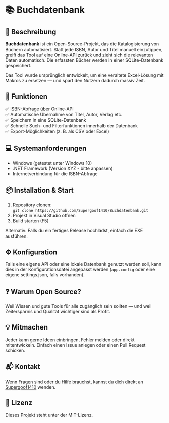
# 📚 Buchdatenbank

## 📝 Beschreibung
**Buchdatenbank** ist ein Open-Source-Projekt, das die Katalogisierung von Büchern automatisiert. Statt jede ISBN, Autor und Titel manuell einzutippen, greift das Tool auf eine Online-API zurück und zieht sich die relevanten Daten automatisch. Die erfassten Bücher werden in einer SQLite-Datenbank gespeichert.

Das Tool wurde ursprünglich entwickelt, um eine veraltete Excel-Lösung mit Makros zu ersetzen — und spart den Nutzern dadurch massiv Zeit.

## 🚀 Funktionen
✅ ISBN-Abfrage über Online-API  
✅ Automatische Übernahme von Titel, Autor, Verlag etc.  
✅ Speichern in eine SQLite-Datenbank  
✅ Schnelle Such- und Filterfunktionen innerhalb der Datenbank  
✅ Export-Möglichkeiten (z. B. als CSV oder Excel)

## 💻 Systemanforderungen
- Windows (getestet unter Windows 10)
- .NET Framework (Version XYZ - bitte anpassen)
- Internetverbindung für die ISBN-Abfrage

## 📦 Installation & Start
1. Repository clonen:  
   `git clone https://github.com/Supergoof1410/Buchdatenbank.git`
2. Projekt in Visual Studio öffnen
3. Build starten (F5)

Alternativ: Falls du ein fertiges Release hochlädst, einfach die EXE ausführen.

## ⚙️ Konfiguration
Falls eine eigene API oder eine lokale Datenbank genutzt werden soll, kann dies in der Konfigurationsdatei angepasst werden (`app.config` oder eine eigene settings.json, falls vorhanden).

## ❓ Warum Open Source?
Weil Wissen und gute Tools für alle zugänglich sein sollten — und weil Zeitersparnis und Qualität wichtiger sind als Profit.

## 💡 Mitmachen
Jeder kann gerne Ideen einbringen, Fehler melden oder direkt mitentwickeln. Einfach einen Issue anlegen oder einen Pull Request schicken.

## 📬 Kontakt
Wenn Fragen sind oder du Hilfe brauchst, kannst du dich direkt an [Supergoof1410](https://github.com/Supergoof1410) wenden.

## 📖 Lizenz
Dieses Projekt steht unter der MIT-Lizenz.
